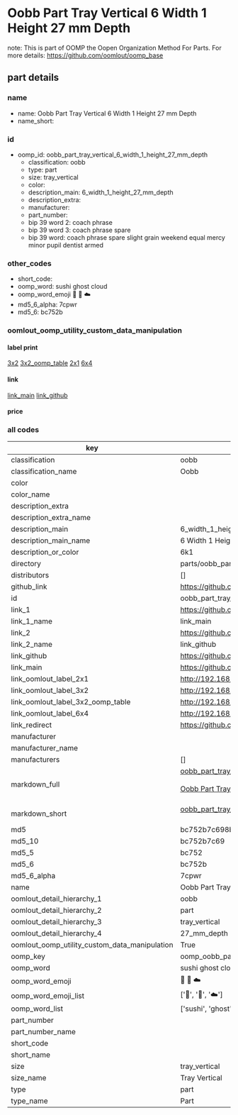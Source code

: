 # Oobb Part Tray Vertical 6 Width 1 Height 27 mm Depth  

note: This is part of OOMP the Oopen Organization Method For Parts. For more details: https://github.com/oomlout/oomp_base

##  part details
  







### name
* name: Oobb Part Tray Vertical 6 Width 1 Height 27 mm Depth
* name_short: 
### id
* oomp_id: oobb_part_tray_vertical_6_width_1_height_27_mm_depth
  * classification: oobb
  * type: part
  * size: tray_vertical
  * color: 
  * description_main: 6_width_1_height_27_mm_depth
  * description_extra: 
  * manufacturer: 
  * part_number: 
  * bip 39 word 2: coach phrase
  * bip 39 word 3: coach phrase spare
  * bip 39 word: coach phrase spare slight grain weekend equal mercy minor pupil dentist armed

### other_codes
* short_code: 
* oomp_word: sushi ghost cloud
* oomp_word_emoji :sushi: :ghost: :cloud:
* md5_6_alpha: 7cpwr
* md5_6: bc752b






### oomlout_oomp_utility_custom_data_manipulation
#### label print
[3x2](http://192.168.1.245:1112/?label=oomp%207cpwr)
[3x2_oomp_table](http://192.168.1.108:1112/?label=oomp%207cpwr)
[2x1](http://192.168.1.242:1112/?label=oomp%207cpwr)
[6x4](http://192.168.1.55:1112/?label=oomp%207cpwr)    

#### link

[link_main](https://github.com/oomlout/oomlout_oomp_version_1_messy/tree/main/parts/oobb_part_tray_vertical_6_width_1_height_27_mm_depth) [link_github](https://github.com/oomlout/oomlout_oomp_version_1_messy/tree/main/parts/oobb_part_tray_vertical_6_width_1_height_27_mm_depth)                             

#### price







### all codes 
| key | value |  
| --- | --- |  
| classification | oobb |  
| classification_name | Oobb |  
| color |  |  
| color_name |  |  
| description_extra |  |  
| description_extra_name |  |  
| description_main | 6_width_1_height_27_mm_depth |  
| description_main_name | 6 Width 1 Height 27 mm Depth |  
| description_or_color | 6k1 |  
| directory | parts/oobb_part_tray_vertical_6_width_1_height_27_mm_depth |  
| distributors | [] |  
| github_link | https://github.com/oomlout/oomlout_oomp_part_src/tree/main/parts/oobb_part_tray_vertical_6_width_1_height_27_mm_depth |  
| id | oobb_part_tray_vertical_6_width_1_height_27_mm_depth |  
| link_1 | https://github.com/oomlout/oomlout_oomp_version_1_messy/tree/main/parts/oobb_part_tray_vertical_6_width_1_height_27_mm_depth |  
| link_1_name | link_main |  
| link_2 | https://github.com/oomlout/oomlout_oomp_version_1_messy/tree/main/parts/oobb_part_tray_vertical_6_width_1_height_27_mm_depth |  
| link_2_name | link_github |  
| link_github | https://github.com/oomlout/oomlout_oomp_version_1_messy/tree/main/parts/oobb_part_tray_vertical_6_width_1_height_27_mm_depth |  
| link_main | https://github.com/oomlout/oomlout_oomp_version_1_messy/tree/main/parts/oobb_part_tray_vertical_6_width_1_height_27_mm_depth |  
| link_oomlout_label_2x1 | http://192.168.1.242:1112/?label=oomp%207cpwr |  
| link_oomlout_label_3x2 | http://192.168.1.245:1112/?label=oomp%207cpwr |  
| link_oomlout_label_3x2_oomp_table | http://192.168.1.108:1112/?label=oomp%207cpwr |  
| link_oomlout_label_6x4 | http://192.168.1.55:1112/?label=oomp%207cpwr |  
| link_redirect | https://github.com/oomlout/oomlout_oomp_version_1_messy/tree/main/parts/oobb_part_tray_vertical_6_width_1_height_27_mm_depth |  
| manufacturer |  |  
| manufacturer_name |  |  
| manufacturers | [] |  
| markdown_full | [oobb_part_tray_vertical_6_width_1_height_27_mm_depth](none)<br>[](none)<br>[Oobb Part Tray Vertical 6 Width 1 Height 27 Mm Depth](none)<br><br> |  
| markdown_short | [oobb_part_tray_vertical_6_width_1_height_27_mm_depth](none)<br><br> |  
| md5 | bc752b7c698b4983e432ccbba0e8f165 |  
| md5_10 | bc752b7c69 |  
| md5_5 | bc752 |  
| md5_6 | bc752b |  
| md5_6_alpha | 7cpwr |  
| name | Oobb Part Tray Vertical 6 Width 1 Height 27 mm Depth |  
| oomlout_detail_hierarchy_1 | oobb |  
| oomlout_detail_hierarchy_2 | part |  
| oomlout_detail_hierarchy_3 | tray_vertical |  
| oomlout_detail_hierarchy_4 | 27_mm_depth |  
| oomlout_oomp_utility_custom_data_manipulation | True |  
| oomp_key | oomp_oobb_part_tray_vertical_6_width_1_height_27_mm_depth |  
| oomp_word | sushi ghost cloud |  
| oomp_word_emoji | :sushi: :ghost: :cloud: |  
| oomp_word_emoji_list | [':sushi:', ':ghost:', ':cloud:'] |  
| oomp_word_list | ['sushi', 'ghost', 'cloud'] |  
| part_number |  |  
| part_number_name |  |  
| short_code |  |  
| short_name |  |  
| size | tray_vertical |  
| size_name | Tray Vertical |  
| type | part |  
| type_name | Part |  
